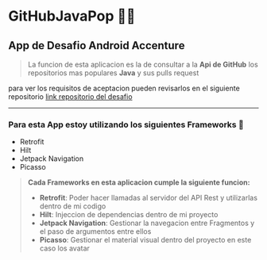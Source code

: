 # GitHubJavaPop 👨‍💻

## App de Desafio Android Accenture

> La funcion de esta aplicacion es la de consultar a la **Api de GitHub**  los repositorios mas populares  **Java** y sus pulls request

para ver los requisitos de aceptacion pueden revisarlos en el siguiente repositorio [link repositorio del desafio](https://github.com/SebaSalgadoS/desafio-android/blob/master/README.es.md)

---

### Para esta App estoy utilizando los siguientes Frameworks 📕

- Retrofit
- Hilt
- Jetpack Navigation  
- Picasso

> **Cada Frameworks en esta aplicacion cumple la siguiente funcion:**
>
> - **Retrofit**: Poder hacer llamadas al servidor del API Rest y utilizarlas dentro de mi codigo
> - **Hilt**: Injeccion de dependencias dentro de mi proyecto
> - **Jetpack Navigation**: Gestionar la navegacion entre Fragmentos y el paso de argumentos entre ellos
> - **Picasso**: Gestionar el material visual dentro del proyecto en este caso los avatar
